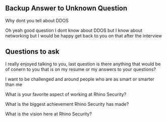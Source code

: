 ## Backup Answer to Unknown Question

Why dont you tell about DDOS

Oh yeah good question I dont know about DDOS but I know about networking but I would be happy get back to you on that after the interview


## Questions to ask

I really enjoyed talking to you, last question is there anything that would be of conern to you that is on my resume or my answers to your questions?

I want to be challenged and around people who are as smart or smarter than me

What is your favorite aspect of working at Rhino Security?

What is the biggest achievement Rhino Security has made?

What is the vision here at Rhino Security?

